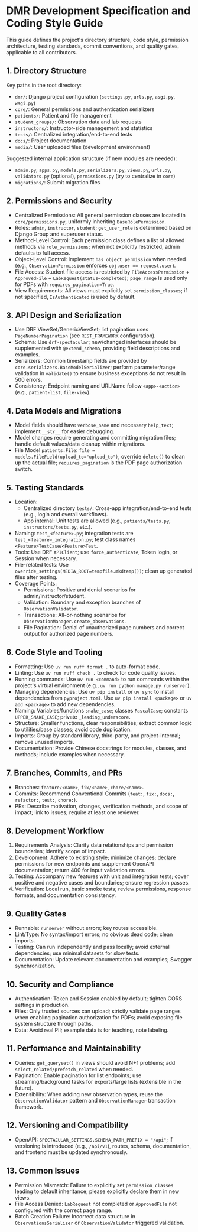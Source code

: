 # DMR Development Specification and Coding Style Guide

This guide defines the project's directory structure, code style, permission architecture, testing standards, commit conventions, and quality gates, applicable to all contributors.

## 1. Directory Structure

Key paths in the root directory:

- `dmr/`: Django project configuration (`settings.py`, `urls.py`, `asgi.py`, `wsgi.py`)
- `core/`: General permissions and authentication serializers
- `patients/`: Patient and file management
- `student_groups/`: Observation data and lab requests
- `instructors/`: Instructor-side management and statistics
- `tests/`: Centralized integration/end-to-end tests
- `docs/`: Project documentation
- `media/`: User uploaded files (development environment)

Suggested internal application structure (if new modules are needed):

- `admin.py`, `apps.py`, `models.py`, `serializers.py`, `views.py`, `urls.py`, `validators.py` (optional), `permissions.py` (try to centralize in `core`)
- `migrations/`: Submit migration files

## 2. Permissions and Security

- Centralized Permissions: All general permission classes are located in `core/permissions.py`, uniformly inheriting `BaseRolePermission`.
- Roles: `admin`, `instructor`, `student`; `get_user_role` is determined based on Django Group and superuser status.
- Method-Level Control: Each permission class defines a list of allowed methods via `role_permissions`; when not explicitly restricted, admin defaults to full access.
- Object-Level Control: Implement `has_object_permission` when needed (e.g., `ObservationPermission` enforces `obj.user == request.user`).
- File Access: Student file access is restricted by `FileAccessPermission` + `ApprovedFile` + `LabRequest(status=completed)`; `page_range` is used only for PDFs with `requires_pagination=True`.
- View Requirements: All views must explicitly set `permission_classes`; if not specified, `IsAuthenticated` is used by default.

## 3. API Design and Serialization

- Use DRF ViewSet/GenericViewSet; list pagination uses `PageNumberPagination` (see `REST_FRAMEWORK` configuration).
- Schema: Use `drf-spectacular`; new/changed interfaces should be supplemented with `@extend_schema`, providing field descriptions and examples.
- Serializers: Common timestamp fields are provided by `core.serializers.BaseModelSerializer`; perform parameter/range validation in `validate()` to ensure business exceptions do not result in 500 errors.
- Consistency: Endpoint naming and URLName follow `<app>-<action>` (e.g., `patient-list`, `file-view`).

## 4. Data Models and Migrations

- Model fields should have `verbose_name` and necessary `help_text`; implement `__str__` for easier debugging.
- Model changes require generating and committing migration files; handle default values/data cleanup within migrations.
- File Model `patients.File`: `file = models.FileField(upload_to="upload_to")`, override `delete()` to clean up the actual file; `requires_pagination` is the PDF page authorization switch.

## 5. Testing Standards

- Location:
  - Centralized directory `tests/`: Cross-app integration/end-to-end tests (e.g., login and overall workflows).
  - App internal: Unit tests are allowed (e.g., `patients/tests.py`, `instructors/tests.py`, etc.).
- Naming: `test_<feature>.py`; integration tests are `test_<feature>_integration.py`; test class names `<Feature>TestCase`/`<Feature>Test`.
- Tools: Use DRF `APIClient`; use `force_authenticate`, Token login, or Session when necessary.
- File-related tests: Use `override_settings(MEDIA_ROOT=tempfile.mkdtemp())`; clean up generated files after testing.
- Coverage Points:
  - Permissions: Positive and denial scenarios for admin/instructor/student.
  - Validation: Boundary and exception branches of `ObservationValidator`.
  - Transactions: All-or-nothing scenarios for `ObservationManager.create_observations`.
  - File Pagination: Denial of unauthorized page numbers and correct output for authorized page numbers.

## 6. Code Style and Tooling

- Formatting: Use `uv run ruff format .` to auto-format code.
- Linting: Use `uv run ruff check .` to check for code quality issues.
- Running commands: Use `uv run <command>` to run commands within the project's virtual environment (e.g., `uv run python manage.py runserver`).
- Managing dependencies: Use `uv pip install` or `uv sync` to install dependencies from `pyproject.toml`. Use `uv pip install <package>` or `uv add <package>` to add new dependencies.
- Naming: Variables/functions `snake_case`; classes `PascalCase`; constants `UPPER_SNAKE_CASE`; private `_leading_underscore`.
- Structure: Smaller functions, clear responsibilities; extract common logic to utilities/base classes; avoid code duplication.
- Imports: Group by standard library, third-party, and project-internal; remove unused imports.
- Documentation: Provide Chinese docstrings for modules, classes, and methods; include examples when necessary.

## 7. Branches, Commits, and PRs

- Branches: `feature/<name>`, `fix/<name>`, `chore/<name>`.
- Commits: Recommend Conventional Commits (`feat:`, `fix:`, `docs:`, `refactor:`, `test:`, `chore:`).
- PRs: Describe motivation, changes, verification methods, and scope of impact; link to issues; require at least one reviewer.

## 8. Development Workflow

1) Requirements Analysis: Clarify data relationships and permission boundaries; identify scope of impact.
2) Development: Adhere to existing style; minimize changes; declare permissions for new endpoints and supplement OpenAPI documentation; return 400 for input validation errors.
3) Testing: Accompany new features with unit and integration tests; cover positive and negative cases and boundaries; ensure regression passes.
4) Verification: Local run, basic smoke tests; review permissions, response formats, and documentation consistency.

## 9. Quality Gates

- Runnable: `runserver` without errors; key routes accessible.
- Lint/Type: No syntax/import errors; no obvious dead code; clean imports.
- Testing: Can run independently and pass locally; avoid external dependencies; use minimal datasets for slow tests.
- Documentation: Update relevant documentation and examples; Swagger synchronization.

## 10. Security and Compliance

- Authentication: Token and Session enabled by default; tighten CORS settings in production.
- Files: Only trusted sources can upload; strictly validate page ranges when enabling pagination authorization for PDFs; avoid exposing file system structure through paths.
- Data: Avoid real PII; example data is for teaching, note labeling.

## 11. Performance and Maintainability

- Queries: `get_queryset()` in views should avoid N+1 problems; add `select_related/prefetch_related` when needed.
- Pagination: Enable pagination for list endpoints; use streaming/background tasks for exports/large lists (extensible in the future).
- Extensibility: When adding new observation types, reuse the `ObservationValidator` pattern and `ObservationManager` transaction framework.

## 12. Versioning and Compatibility

- OpenAPI: `SPECTACULAR_SETTINGS.SCHEMA_PATH_PREFIX = "/api"`; if versioning is introduced (e.g., `/api/v1`), routes, schema, documentation, and frontend must be updated synchronously.

## 13. Common Issues

- Permission Mismatch: Failure to explicitly set `permission_classes` leading to default inheritance; please explicitly declare them in new views.
- File Access Denied: `LabRequest` not completed or `ApprovedFile` not configured with the correct page range.
- Batch Creation Failure: Incorrect data structure in `ObservationsSerializer` or `ObservationValidator` triggered validation.
